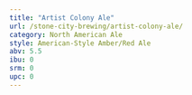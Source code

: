 ```yaml
---
title: "Artist Colony Ale"
url: /stone-city-brewing/artist-colony-ale/
category: North American Ale
style: American-Style Amber/Red Ale
abv: 5.5
ibu: 0
srm: 0
upc: 0
---
```


